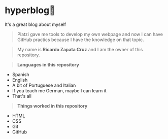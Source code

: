 # hyperblog💚
It's a great blog about myself

>Platzi gave me tools to develop my own webpage and now I can have GitHub practics because I have the knowledge on that topic.

>My name is **Ricardo Zapata Cruz** and I am the owner of this repository.

>**Languages in this repository**
* Spanish
* English
* A bit of Portuguese and Italian
* If you teach me German, maybe I can learn it
* That's all

>**Things worked in this repository**
* HTML
* CSS
* Git
* GitHub
